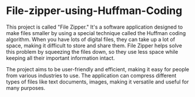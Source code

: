# File-zipper-using-Huffman-Coding

This project is called "File Zipper." It's a software application designed to make files smaller by using a special technique called the Huffman coding algorithm. When you have lots of digital files, they can take up a lot of space, making it difficult to store and share them. File Zipper helps solve this problem by squeezing the files down, so they use less space while keeping all their important information intact.

The project aims to be user-friendly and efficient, making it easy for people from various industries to use. The application can compress different types of files like text documents, images, making it versatile and useful for many purposes.
